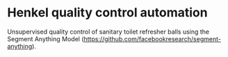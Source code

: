 # Henkel quality control automation
Unsupervised quality control of sanitary toilet refresher balls using the Segment Anything Model (https://github.com/facebookresearch/segment-anything).
